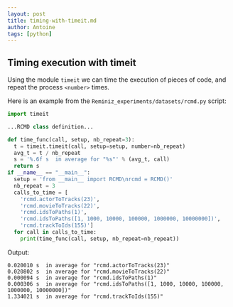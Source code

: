 ```yaml
---
layout: post
title: timing-with-timeit.md
author: Antoine
tags: [python]
---
```

## Timing execution with timeit

Using the module `timeit` we can time the execution of pieces of code, and repeat the process `<number>` times.

Here is an example from the `Reminiz_experiments/datasets/rcmd.py` script:

```Python
import timeit

...RCMD class definition...

def time_func(call, setup, nb_repeat=3):
  t = timeit.timeit(call, setup=setup, number=nb_repeat)
  avg_t = t / nb_repeat
  s = '%.6f s  in average for "%s"' % (avg_t, call)
  return s
if __name__ == "__main__":
  setup = 'from __main__ import RCMD\nrcmd = RCMD()'
  nb_repeat = 3 
  calls_to_time = [ 
    'rcmd.actorToTracks(23)',
    'rcmd.movieToTracks(22)',
    'rcmd.idsToPaths(1)', 
    'rcmd.idsToPaths([1, 1000, 10000, 100000, 1000000, 10000000])',
    'rcmd.trackToIds(155)']
  for call in calls_to_time:
    print(time_func(call, setup, nb_repeat=nb_repeat)) 
```

Output:
```
0.020010 s  in average for "rcmd.actorToTracks(23)"
0.020802 s  in average for "rcmd.movieToTracks(22)"
0.000094 s  in average for "rcmd.idsToPaths(1)"
0.000306 s  in average for "rcmd.idsToPaths([1, 1000, 10000, 100000, 1000000, 10000000])"
1.334021 s  in average for "rcmd.trackToIds(155)"

```
